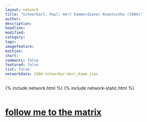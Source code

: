 ```yaml
---
layout: network
title: "Scheerbart, Paul: Herr Kammerdiener Kneetschke (1904)"
author:
description:
headline:
modified:
category:
tags: 
imagefeature: 
mathjax: 
chart: 
comments: false
featured: false
list: false
networkdata: 1904-Scheerbar-Herr_Kamm.json
---
```

{% include network.html %}
{% include network-static.html %}
<div class="row">
  <div class="small-5 small-centered columns"><a href="/matrix153"><h1>follow me to the matrix</h1></a>
</div>
</div>
